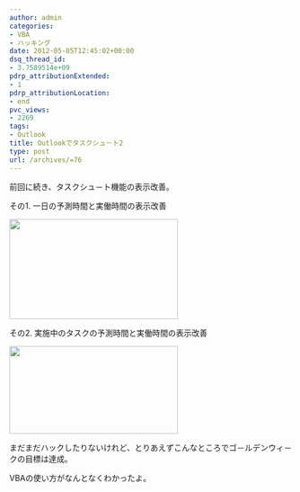 ```yaml
---
author: admin
categories:
- VBA
- ハッキング
date: 2012-05-05T12:45:02+00:00
dsq_thread_id:
- 3.7589514e+09
pdrp_attributionExtended:
- 1
pdrp_attributionLocation:
- end
pvc_views:
- 2269
tags:
- Outlook
title: Outlookでタスクシュ－ト2
type: post
url: /archives/=76
---
```


前回に続き、タスクシュ－ト機能の表示改善。

その1. 一日の予測時間と実働時間の表示改善
   
[<img src="http://hmi-me.ciao.jp/wordpress/wp-content/uploads/SnapCrab_NoName_2012-5-5_20-39-9_No-00-300x178.png" alt="" title="SnapCrab_NoName_2012-5-5_20-39-9_No-00" width="300" height="178" class="alignnone size-medium wp-image-78" />][1]
  
その2. 実施中のタスクの予測時間と実働時間の表示改善
  
[<img src="http://hmi-me.ciao.jp/wordpress/wp-content/uploads/SnapCrab_NoName_2012-5-5_21-34-30_No-00-300x156.png" alt="" title="SnapCrab_NoName_2012-5-5_21-34-30_No-00" width="300" height="156" class="alignnone size-medium wp-image-77" />][2]

まだまだハックしたりないけれど、とりあえずこんなところでゴ－ルデンウィ－クの目標は達成。
  
VBAの使い方がなんとなくわかったよ。

 [1]: http://hmi-me.ciao.jp/wordpress/wp-content/uploads/SnapCrab_NoName_2012-5-5_20-39-9_No-00.png
 [2]: http://hmi-me.ciao.jp/wordpress/wp-content/uploads/SnapCrab_NoName_2012-5-5_21-34-30_No-00.png
